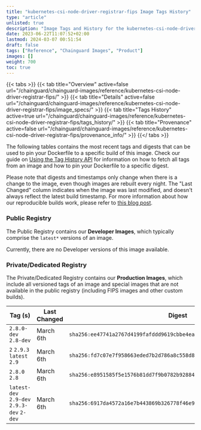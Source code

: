```yaml
---
title: "kubernetes-csi-node-driver-registrar-fips Image Tags History"
type: "article"
unlisted: true
description: "Image Tags and History for the kubernetes-csi-node-driver-registrar-fips Chainguard Image"
date: 2023-06-22T11:07:52+02:00
lastmod: 2024-03-07 00:51:54
draft: false
tags: ["Reference", "Chainguard Images", "Product"]
images: []
weight: 700
toc: true
---
```


{{< tabs >}}
{{< tab title="Overview" active=false url="/chainguard/chainguard-images/reference/kubernetes-csi-node-driver-registrar-fips/" >}}
{{< tab title="Details" active=false url="/chainguard/chainguard-images/reference/kubernetes-csi-node-driver-registrar-fips/image_specs/" >}}
{{< tab title="Tags History" active=true url="/chainguard/chainguard-images/reference/kubernetes-csi-node-driver-registrar-fips/tags_history/" >}}
{{< tab title="Provenance" active=false url="/chainguard/chainguard-images/reference/kubernetes-csi-node-driver-registrar-fips/provenance_info/" >}}
{{</ tabs >}}

The following tables contains the most recent tags and digests that can be used to pin your Dockerfile to a specific build of this image. Check our guide on [Using the Tag History API](/chainguard/chainguard-images/using-the-tag-history-api/) for information on how to fetch all tags from an image and how to pin your Dockerfile to a specific digest.

Please note that digests and timestamps only change when there is a change to the image, even though images are rebuilt every night. The "Last Changed" column indicates when the image was last modified, and doesn't always reflect the latest build timestamp. For more information about how our reproducible builds work, please refer to [this blog post](https://www.chainguard.dev/unchained/reproducing-chainguards-reproducible-image-builds).

### Public Registry
The Public Registry contains our **Developer Images**, which typically comprise the `latest*` versions of an image.

Currently, there are no Developer versions of this image available.

### Private/Dedicated Registry
The Private/Dedicated Registry contains our **Production Images**, which include all versioned tags of an image and special images that are not available in the public registry (including FIPS images and other custom builds).

| Tag (s)                                     | Last Changed | Digest                                                                    |
|---------------------------------------------|--------------|---------------------------------------------------------------------------|
|  `2.8.0-dev` `2.8-dev`                      | March 6th    | `sha256:ee47741a2767d4199fafddd9619cbbe4ea270a5fad572dc2551f289a8cb09f5c` |
|  `2` `2.9.3` `latest` `2.9`                 | March 6th    | `sha256:fd7c07e7f958663eded7b2d786a8c558d834607fec5d358bf674f596a5057814` |
|  `2.8.0` `2.8`                              | March 6th    | `sha256:e8951585f5e1576b81dd7f9b0782b928846879d7050e92d136168c430b910271` |
|  `latest-dev` `2.9-dev` `2.9.3-dev` `2-dev` | March 6th    | `sha256:6917da4572a16e7b443869b326778f46e9485616d487af0d029b81ea14e659f7` |

